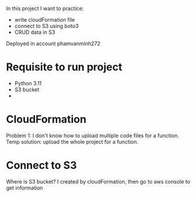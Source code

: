 In this project I want to practice:
- write cloudFormation file
- connect to S3 using boto3
- CRUD data in S3

Deployed in account phamvanminh272

# Requisite to run project
- Python 3.11
- S3 bucket
- 

# CloudFormation
Problem 1: I don't know how to upload multiple code files for a function.
Temp solution: upload the whole project for a function.


# Connect to S3
Where is S3 bucket?
I created by cloudFormation, then go to aws console to get information



